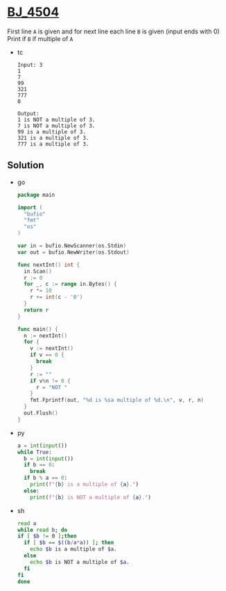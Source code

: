 # [BJ_4504](https://acmicpc.net/problem/4504)

First line `A` is given and for next line each line `B` is given (input ends with 0)
Print if `B` if multiple of `A`

* tc

  ```tc
  Input: 3
  1
  7
  99
  321
  777
  0

  Output:
  1 is NOT a multiple of 3.
  7 is NOT a multiple of 3.
  99 is a multiple of 3.
  321 is a multiple of 3.
  777 is a multiple of 3.
  ```

## Solution

* go

  ```go
  package main

  import (
    "bufio"
    "fmt"
    "os"
  )

  var in = bufio.NewScanner(os.Stdin)
  var out = bufio.NewWriter(os.Stdout)

  func nextInt() int {
    in.Scan()
    r := 0
    for _, c := range in.Bytes() {
      r *= 10
      r += int(c - '0')
    }
    return r
  }

  func main() {
    n := nextInt()
    for {
      v := nextInt()
      if v == 0 {
        break
      }
      r := ""
      if v%n != 0 {
        r = "NOT "
      }
      fmt.Fprintf(out, "%d is %sa multiple of %d.\n", v, r, n)
    }
    out.Flush()
  }
  ```

* py

  ```py
  a = int(input())
  while True:
    b = int(input())
    if b == 0:
      break
    if b % a == 0:
      print(f"{b} is a multiple of {a}.")
    else:
      print(f"{b} is NOT a multiple of {a}.")
  ```

* sh

  ```sh
  read a
  while read b; do
  if [ $b != 0 ];then
    if [ $b == $((b/a*a)) ]; then
      echo $b is a multiple of $a.
    else
      echo $b is NOT a multiple of $a.
    fi
  fi
  done
  ```

